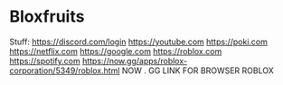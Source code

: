 # Bloxfruits 
Stuff: https://discord.com/login
https://youtube.com
https://poki.com
https://netflix.com
https://google.com
https://roblox.com
https://spotify.com
https://now.gg/apps/roblox-corporation/5349/roblox.html NOW . GG LINK FOR BROWSER ROBLOX
